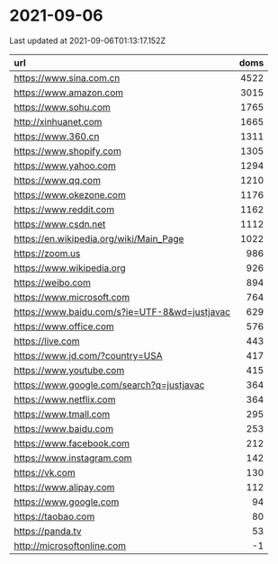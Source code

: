 # 2021-09-06

<!-- BEGIN -->
Last updated at 2021-09-06T01:13:17.152Z

url | doms
:- | -:
https://www.sina.com.cn | 4522
https://www.amazon.com | 3015
https://www.sohu.com | 1765
http://xinhuanet.com | 1665
https://www.360.cn | 1311
https://www.shopify.com | 1305
https://www.yahoo.com | 1294
https://www.qq.com | 1210
https://www.okezone.com | 1176
https://www.reddit.com | 1162
https://www.csdn.net | 1112
https://en.wikipedia.org/wiki/Main_Page | 1022
https://zoom.us | 986
https://www.wikipedia.org | 926
https://weibo.com | 894
https://www.microsoft.com | 764
https://www.baidu.com/s?ie=UTF-8&wd=justjavac | 629
https://www.office.com | 576
https://live.com | 443
https://www.jd.com/?country=USA | 417
https://www.youtube.com | 415
https://www.google.com/search?q=justjavac | 364
https://www.netflix.com | 364
https://www.tmall.com | 295
https://www.baidu.com | 253
https://www.facebook.com | 212
https://www.instagram.com | 142
https://vk.com | 130
https://www.alipay.com | 112
https://www.google.com | 94
https://taobao.com | 80
https://panda.tv | 53
http://microsoftonline.com | -1
<!-- END -->
